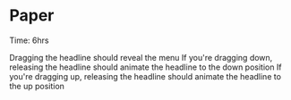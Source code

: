 Paper
=====
Time: 6hrs

Dragging the headline should reveal the menu
If you're dragging down, releasing the headline should animate the headline to the down position
If you're dragging up, releasing the headline should animate the headline to the up position


